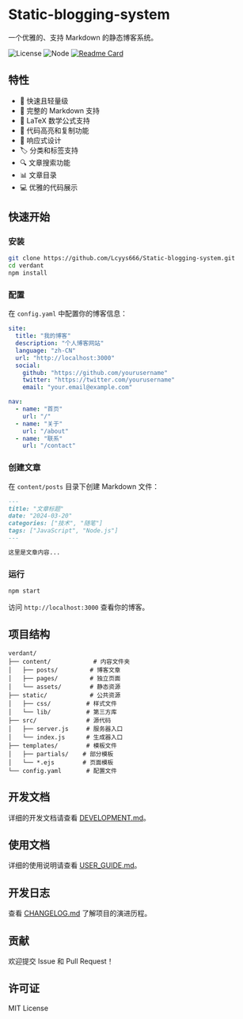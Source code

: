 # Static-blogging-system

一个优雅的、支持 Markdown 的静态博客系统。

![License](https://img.shields.io/badge/license-MIT-green)
![Node](https://img.shields.io/badge/node-%3E%3D14.0.0-brightgreen)
[![Readme Card](https://github-readme-stats.vercel.app/api/pin/?username=Lcyys666&repo=Static-blogging-system)](https://github.com/Lcyys666/Static-blogging-system)

## 特性

- 🚀 快速且轻量级
- 📝 完整的 Markdown 支持
- 🧮 LaTeX 数学公式支持
- 🎨 代码高亮和复制功能
- 📱 响应式设计
- 🏷️ 分类和标签支持
- 🔍 文章搜索功能
- 📊 文章目录
- 💻 优雅的代码展示

## 快速开始

### 安装

```bash
git clone https://github.com/Lcyys666/Static-blogging-system.git
cd verdant
npm install
```

### 配置

在 `config.yaml` 中配置你的博客信息：

```yaml
site:
  title: "我的博客"
  description: "个人博客网站"
  language: "zh-CN"
  url: "http://localhost:3000"
  social:
    github: "https://github.com/yourusername"
    twitter: "https://twitter.com/yourusername"
    email: "your.email@example.com"

nav:
  - name: "首页"
    url: "/"
  - name: "关于"
    url: "/about"
  - name: "联系"
    url: "/contact"
```

### 创建文章

在 `content/posts` 目录下创建 Markdown 文件：

```markdown
---
title: "文章标题"
date: "2024-03-20"
categories: ["技术", "随笔"]
tags: ["JavaScript", "Node.js"]
---

这里是文章内容...
```

### 运行

```bash
npm start
```

访问 `http://localhost:3000` 查看你的博客。

## 项目结构

```
verdant/
├── content/            # 内容文件夹
│   ├── posts/         # 博客文章
│   ├── pages/         # 独立页面
│   └── assets/        # 静态资源
├── static/            # 公共资源
│   ├── css/          # 样式文件
│   └── lib/          # 第三方库
├── src/              # 源代码
│   ├── server.js     # 服务器入口
│   └── index.js      # 生成器入口
├── templates/        # 模板文件
│   ├── partials/    # 部分模板
│   └── *.ejs        # 页面模板
└── config.yaml       # 配置文件
```

## 开发文档

详细的开发文档请查看 [DEVELOPMENT.md](./docs/DEVELOPMENT.md)。

## 使用文档

详细的使用说明请查看 [USER_GUIDE.md](./docs/USER_GUIDE.md)。

## 开发日志

查看 [CHANGELOG.md](./docs/CHANGELOG.md) 了解项目的演进历程。

## 贡献

欢迎提交 Issue 和 Pull Request！

## 许可证

MIT License 
